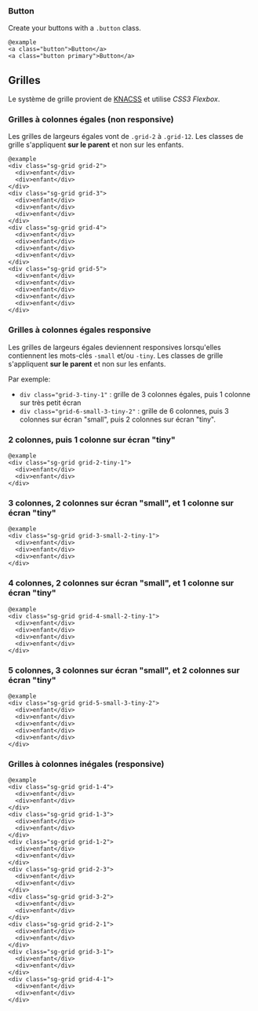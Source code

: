 ### Button

Create your buttons with a `.button` class.

    @example
    <a class="button">Button</a>
    <a class="button primary">Button</a>

## Grilles

Le système de grille provient de <a href="https://github.com/alsacreations/KNACSS/blob/master/doc/03-grilles.md">KNACSS</a>&nbsp;et utilise <em>CSS3 Flexbox</em>.

### Grilles à colonnes égales (non responsive)

Les grilles de largeurs égales vont de <code>.grid-2</code>&nbsp;à <code>.grid-12</code>. Les classes de grille s'appliquent **sur le parent**  et non sur les enfants.

    @example
    <div class="sg-grid grid-2">
      <div>enfant</div>
      <div>enfant</div>
    </div>
    <div class="sg-grid grid-3">
      <div>enfant</div>
      <div>enfant</div>
      <div>enfant</div>
    </div>
    <div class="sg-grid grid-4">
      <div>enfant</div>
      <div>enfant</div>
      <div>enfant</div>
      <div>enfant</div>
    </div>
    <div class="sg-grid grid-5">
      <div>enfant</div>
      <div>enfant</div>
      <div>enfant</div>
      <div>enfant</div>
      <div>enfant</div>
    </div>
    
### Grilles à colonnes égales responsive

Les grilles de largeurs égales deviennent responsives lorsqu'elles contiennent les mots-clés  <code>-small</code> et/ou <code>-tiny</code>. Les classes de grille s'appliquent **sur le parent**  et non sur les enfants.

Par exemple:
- `div class="grid-3-tiny-1"` : grille de 3 colonnes égales, puis 1 colonne sur très petit écran
- `div class="grid-6-small-3-tiny-2"` : grille de 6 colonnes, puis 3 colonnes sur écran "small", puis 2 colonnes sur écran "tiny".


### 2 colonnes, puis 1 colonne sur écran "tiny"

    @example
    <div class="sg-grid grid-2-tiny-1">
      <div>enfant</div>
      <div>enfant</div>
    </div>


### 3 colonnes, 2 colonnes sur écran "small", et 1 colonne sur écran "tiny"

    @example
    <div class="sg-grid grid-3-small-2-tiny-1">
      <div>enfant</div>
      <div>enfant</div>
      <div>enfant</div>
    </div>

### 4 colonnes, 2 colonnes sur écran "small", et 1 colonne sur écran "tiny"

    @example
    <div class="sg-grid grid-4-small-2-tiny-1">
      <div>enfant</div>
      <div>enfant</div>
      <div>enfant</div>
      <div>enfant</div>
    </div>

### 5 colonnes, 3 colonnes sur écran "small", et 2 colonnes sur écran "tiny"

    @example
    <div class="sg-grid grid-5-small-3-tiny-2">
      <div>enfant</div>
      <div>enfant</div>
      <div>enfant</div>
      <div>enfant</div>
      <div>enfant</div>
    </div>


### Grilles à colonnes inégales (responsive)

    @example
    <div class="sg-grid grid-1-4">
      <div>enfant</div>
      <div>enfant</div>
    </div>
    <div class="sg-grid grid-1-3">
      <div>enfant</div>
      <div>enfant</div>
    </div>
    <div class="sg-grid grid-1-2">
      <div>enfant</div>
      <div>enfant</div>
    </div>
    <div class="sg-grid grid-2-3">
      <div>enfant</div>
      <div>enfant</div>
    </div>
    <div class="sg-grid grid-3-2">
      <div>enfant</div>
      <div>enfant</div>
    </div>
    <div class="sg-grid grid-2-1">
      <div>enfant</div>
      <div>enfant</div>
    </div>
    <div class="sg-grid grid-3-1">
      <div>enfant</div>
      <div>enfant</div>
    </div>
    <div class="sg-grid grid-4-1">
      <div>enfant</div>
      <div>enfant</div>
    </div>

